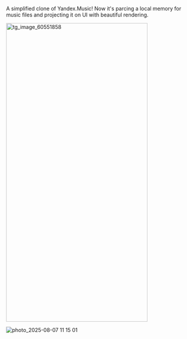A simplified clone of Yandex.Music!
Now it's parcing a local memory for music files and projecting it on UI with beautiful rendering.

<img width="383" height="809" alt="tg_image_60551858" src="https://github.com/user-attachments/assets/4009778e-aeb3-4a8a-ab8e-006bf8dd3ee2" />

![photo_2025-08-07 11 15 01](https://github.com/user-attachments/assets/c909f617-3bd6-4779-8dd3-5881d4e15a66)
